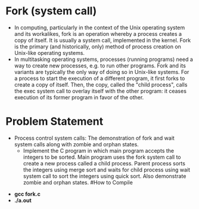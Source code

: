 # Fork (system call)
+ In computing, particularly in the context of the Unix operating system and its workalikes, fork is an operation whereby a process creates a copy of itself. It is usually a system call, implemented in the kernel. Fork is the primary (and historically, only) method of process creation on Unix-like operating systems.
+ In multitasking operating systems, processes (running programs) need a way to create new processes, e.g. to run other programs. Fork and its variants are typically the only way of doing so in Unix-like systems. For a process to start the execution of a different program, it first forks to create a copy of itself. Then, the copy, called the "child process", calls the exec system call to overlay itself with the other program: it ceases execution of its former program in favor of the other.
# Problem Statement
+ Process control system calls: The demonstration of fork and wait system calls along with zombie and orphan states.
	 - Implement the C program in which main program accepts the integers to be sorted.
		Main program uses the fork system call to create a new process called a child process.
		Parent process sorts the integers using merge sort and waits for child process using wait
		system call to sort the integers using quick sort. Also demonstrate zombie and orphan
		states.
#How to Compile
- __gcc fork.c__
- __./a.out__
